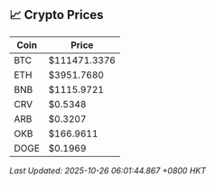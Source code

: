 ## 📈 Crypto Prices

| Coin | Price |
| ---- | ----- |
| BTC | $111471.3376 |
| ETH | $3951.7680 |
| BNB | $1115.9721 |
| CRV | $0.5348 |
| ARB | $0.3207 |
| OKB | $166.9611 |
| DOGE | $0.1969 |

_Last Updated: 2025-10-26 06:01:44.867 +0800 HKT_